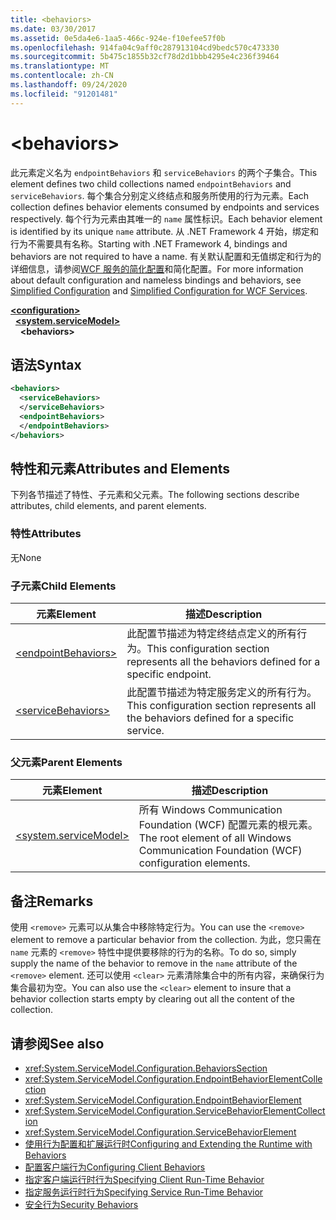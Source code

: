 ```yaml
---
title: <behaviors>
ms.date: 03/30/2017
ms.assetid: 0e5da4e6-1aa5-466c-924e-f10efee57f0b
ms.openlocfilehash: 914fa04c9aff0c287913104cd9bedc570c473330
ms.sourcegitcommit: 5b475c1855b32cf78d2d1bbb4295e4c236f39464
ms.translationtype: MT
ms.contentlocale: zh-CN
ms.lasthandoff: 09/24/2020
ms.locfileid: "91201481"
---
```

# \<behaviors>

<span data-ttu-id="32d05-101">此元素定义名为 `endpointBehaviors` 和 `serviceBehaviors` 的两个子集合。</span><span class="sxs-lookup"><span data-stu-id="32d05-101">This element defines two child collections named `endpointBehaviors` and `serviceBehaviors`.</span></span>  <span data-ttu-id="32d05-102">每个集合分别定义终结点和服务所使用的行为元素。</span><span class="sxs-lookup"><span data-stu-id="32d05-102">Each collection defines behavior elements consumed by endpoints and services respectively.</span></span> <span data-ttu-id="32d05-103">每个行为元素由其唯一的 `name` 属性标识。</span><span class="sxs-lookup"><span data-stu-id="32d05-103">Each behavior element is identified by its unique `name` attribute.</span></span> <span data-ttu-id="32d05-104">从 .NET Framework 4 开始，绑定和行为不需要具有名称。</span><span class="sxs-lookup"><span data-stu-id="32d05-104">Starting with .NET Framework 4, bindings and behaviors are not required to have a name.</span></span> <span data-ttu-id="32d05-105">有关默认配置和无值绑定和行为的详细信息，请参阅[WCF 服务的](../../../wcf/samples/simplified-configuration-for-wcf-services.md)[简化配置](../../../wcf/simplified-configuration.md)和简化配置。</span><span class="sxs-lookup"><span data-stu-id="32d05-105">For more information about default configuration and nameless bindings and behaviors, see [Simplified Configuration](../../../wcf/simplified-configuration.md) and [Simplified Configuration for WCF Services](../../../wcf/samples/simplified-configuration-for-wcf-services.md).</span></span>  
  
[**\<configuration>**](../configuration-element.md)\
&nbsp;&nbsp;[**\<system.serviceModel>**](system-servicemodel.md)\
&nbsp;&nbsp;&nbsp;&nbsp;**\<behaviors>**  
  
## <a name="syntax"></a><span data-ttu-id="32d05-106">语法</span><span class="sxs-lookup"><span data-stu-id="32d05-106">Syntax</span></span>  
  
```xml  
<behaviors>
  <serviceBehaviors>
  </serviceBehaviors>
  <endpointBehaviors>
  </endpointBehaviors>
</behaviors>
```  
  
## <a name="attributes-and-elements"></a><span data-ttu-id="32d05-107">特性和元素</span><span class="sxs-lookup"><span data-stu-id="32d05-107">Attributes and Elements</span></span>  

 <span data-ttu-id="32d05-108">下列各节描述了特性、子元素和父元素。</span><span class="sxs-lookup"><span data-stu-id="32d05-108">The following sections describe attributes, child elements, and parent elements.</span></span>  
  
### <a name="attributes"></a><span data-ttu-id="32d05-109">特性</span><span class="sxs-lookup"><span data-stu-id="32d05-109">Attributes</span></span>  

 <span data-ttu-id="32d05-110">无</span><span class="sxs-lookup"><span data-stu-id="32d05-110">None</span></span>  
  
### <a name="child-elements"></a><span data-ttu-id="32d05-111">子元素</span><span class="sxs-lookup"><span data-stu-id="32d05-111">Child Elements</span></span>  
  
|<span data-ttu-id="32d05-112">元素</span><span class="sxs-lookup"><span data-stu-id="32d05-112">Element</span></span>|<span data-ttu-id="32d05-113">描述</span><span class="sxs-lookup"><span data-stu-id="32d05-113">Description</span></span>|  
|-------------|-----------------|  
|[\<endpointBehaviors>](endpointbehaviors.md)|<span data-ttu-id="32d05-114">此配置节描述为特定终结点定义的所有行为。</span><span class="sxs-lookup"><span data-stu-id="32d05-114">This configuration section represents all the behaviors defined for a specific endpoint.</span></span>|  
|[\<serviceBehaviors>](servicebehaviors.md)|<span data-ttu-id="32d05-115">此配置节描述为特定服务定义的所有行为。</span><span class="sxs-lookup"><span data-stu-id="32d05-115">This configuration section represents all the behaviors defined for a specific service.</span></span>|  
  
### <a name="parent-elements"></a><span data-ttu-id="32d05-116">父元素</span><span class="sxs-lookup"><span data-stu-id="32d05-116">Parent Elements</span></span>  
  
|<span data-ttu-id="32d05-117">元素</span><span class="sxs-lookup"><span data-stu-id="32d05-117">Element</span></span>|<span data-ttu-id="32d05-118">描述</span><span class="sxs-lookup"><span data-stu-id="32d05-118">Description</span></span>|  
|-------------|-----------------|  
|[\<system.serviceModel>](system-servicemodel.md)|<span data-ttu-id="32d05-119">所有 Windows Communication Foundation (WCF) 配置元素的根元素。</span><span class="sxs-lookup"><span data-stu-id="32d05-119">The root element of all Windows Communication Foundation (WCF) configuration elements.</span></span>|  
  
## <a name="remarks"></a><span data-ttu-id="32d05-120">备注</span><span class="sxs-lookup"><span data-stu-id="32d05-120">Remarks</span></span>  

 <span data-ttu-id="32d05-121">使用 `<remove>` 元素可以从集合中移除特定行为。</span><span class="sxs-lookup"><span data-stu-id="32d05-121">You can use the `<remove>` element to remove a particular behavior from the collection.</span></span> <span data-ttu-id="32d05-122">为此，您只需在 `name` 元素的 `<remove>` 特性中提供要移除的行为的名称。</span><span class="sxs-lookup"><span data-stu-id="32d05-122">To do so, simply supply the name of the behavior to remove in the `name` attribute of the `<remove>` element.</span></span>  <span data-ttu-id="32d05-123">还可以使用 `<clear>` 元素清除集合中的所有内容，来确保行为集合最初为空。</span><span class="sxs-lookup"><span data-stu-id="32d05-123">You can also use the `<clear>` element to insure that a behavior collection starts empty by clearing out all the content of the collection.</span></span>  
  
## <a name="see-also"></a><span data-ttu-id="32d05-124">请参阅</span><span class="sxs-lookup"><span data-stu-id="32d05-124">See also</span></span>

- <xref:System.ServiceModel.Configuration.BehaviorsSection>
- <xref:System.ServiceModel.Configuration.EndpointBehaviorElementCollection>
- <xref:System.ServiceModel.Configuration.EndpointBehaviorElement>
- <xref:System.ServiceModel.Configuration.ServiceBehaviorElementCollection>
- <xref:System.ServiceModel.Configuration.ServiceBehaviorElement>
- [<span data-ttu-id="32d05-125">使用行为配置和扩展运行时</span><span class="sxs-lookup"><span data-stu-id="32d05-125">Configuring and Extending the Runtime with Behaviors</span></span>](../../../wcf/extending/configuring-and-extending-the-runtime-with-behaviors.md)
- [<span data-ttu-id="32d05-126">配置客户端行为</span><span class="sxs-lookup"><span data-stu-id="32d05-126">Configuring Client Behaviors</span></span>](../../../wcf/configuring-client-behaviors.md)
- [<span data-ttu-id="32d05-127">指定客户端运行时行为</span><span class="sxs-lookup"><span data-stu-id="32d05-127">Specifying Client Run-Time Behavior</span></span>](../../../wcf/specifying-client-run-time-behavior.md)
- [<span data-ttu-id="32d05-128">指定服务运行时行为</span><span class="sxs-lookup"><span data-stu-id="32d05-128">Specifying Service Run-Time Behavior</span></span>](../../../wcf/specifying-service-run-time-behavior.md)
- [<span data-ttu-id="32d05-129">安全行为</span><span class="sxs-lookup"><span data-stu-id="32d05-129">Security Behaviors</span></span>](../../../wcf/feature-details/security-behaviors-in-wcf.md)
